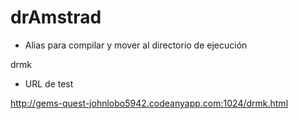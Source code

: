 # drAmstrad

- Alias para compilar y mover al directorio de ejecución

drmk

- URL de test

http://gems-quest-johnlobo5942.codeanyapp.com:1024/drmk.html